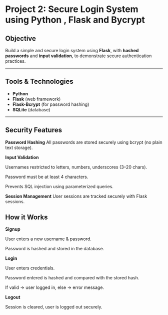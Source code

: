 # Project 2: Secure Login System using Python , Flask and Bycrypt

## Objective
Build a simple and secure login system using **Flask**, with **hashed passwords** and **input validation**, to demonstrate secure authentication practices.

---

## Tools & Technologies
- **Python**
- **Flask** (web framework)
- **Flask-Bcrypt** (for password hashing)
- **SQLite** (database)

---

## Security Features

**Password Hashing**
All passwords are stored securely using bcrypt (no plain text storage).

**Input Validation**

Usernames restricted to letters, numbers, underscores (3–20 chars).

Password must be at least 4 characters.

Prevents SQL injection using parameterized queries.

**Session Management**
User sessions are tracked securely with Flask sessions.

## How it Works
**Signup**

User enters a new username & password.

Password is hashed and stored in the database.

**Login**

User enters credentials.

Password entered is hashed and compared with the stored hash.

If valid → user logged in, else → error message.

**Logout**

Session is cleared, user is logged out securely.
